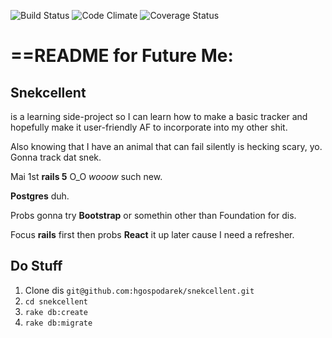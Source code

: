 ![Build Status](https://circleci.com/gh/hgospodarek/snekcellent.png?circle-token=:circle-token)
![Code Climate](https://codeclimate.com/github/hgospodarek/snekcellent.png)
![Coverage Status](https://coveralls.io/repos/hgospodarek/snekcellent/badge.png)
# ==README for Future Me:

## Snekcellent
is a learning side-project so I can learn how to make a basic tracker and hopefully make it user-friendly AF to incorporate into my other shit.

Also knowing that I have an animal that can fail silently is hecking scary, yo. Gonna track dat snek.

Mai 1st __rails 5__ O_O _wooow_ such new.

__Postgres__ duh.

Probs gonna try __Bootstrap__ or somethin other than Foundation for dis.

Focus __rails__ first then probs __React__ it up later cause I need a refresher.

## Do Stuff
1. Clone dis `git@github.com:hgospodarek/snekcellent.git`
2. `cd snekcellent`
3. `rake db:create`
4. `rake db:migrate`
